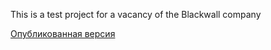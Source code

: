 This is a test project for a vacancy of the Blackwall company

<a href="https://shujinko53.github.io/Blackwall_project/src">Опубликованная версия</a>
